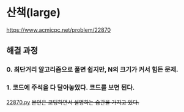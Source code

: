 # 산책(large)
https://www.acmicpc.net/problem/22870
## 해결 과정
### 0. 최단거리 알고리즘으로 풀면 쉽지만, N의 크기가 커서 힘든 문제.
### 1. 코드에 주석을 다 달아놓았다. 코드를 보면 된다.
[22870.py](https://github.com/alsrua7222/BOJ_Algorithm_Study/blob/main/Solved/22870/22870.py)
~~본인은 코딩하면서 설명하는 습관을 가지고 있다.~~

